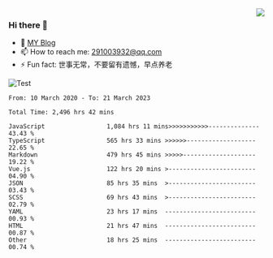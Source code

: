 <img align='right' src='https://github-readme-stats.vercel.app/api?username=niaogege&show_icons=true&theme=radical'/>

### Hi there 👋

- 🌱 [MY Blog](https://bythewayer.com/)
- 📫 How to reach me: 291003932@qq.com
- ⚡ Fun fact:  世事无常，不要留有遗憾，早点养老

![Test](https://github-readme-stats.vercel.app/api/top-langs/?username=niaogege&layout=compact)

<!--START_SECTION:waka-->

```text
From: 10 March 2020 - To: 21 March 2023

Total Time: 2,496 hrs 42 mins

JavaScript                 1,084 hrs 11 mins>>>>>>>>>>>--------------   43.43 %
TypeScript                 565 hrs 33 mins >>>>>>-------------------   22.65 %
Markdown                   479 hrs 45 mins >>>>>--------------------   19.22 %
Vue.js                     122 hrs 20 mins >------------------------   04.90 %
JSON                       85 hrs 35 mins  >------------------------   03.43 %
SCSS                       69 hrs 43 mins  >------------------------   02.79 %
YAML                       23 hrs 17 mins  -------------------------   00.93 %
HTML                       21 hrs 47 mins  -------------------------   00.87 %
Other                      18 hrs 25 mins  -------------------------   00.74 %
```

<!--END_SECTION:waka-->
